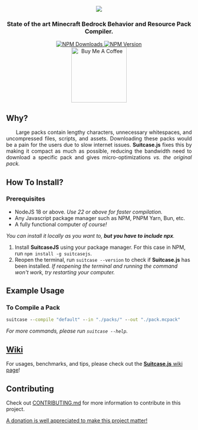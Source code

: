 <p align="center">
    <img src="https://raw.githubusercontent.com/TBroz15/SuitcaseJS/main/SuitcaseJS_Logo.png" />
    <h3 align="center">State of the art Minecraft Bedrock Behavior and Resource Pack Compiler.</h3>
</p>

<div align="center">
    <a href="https://www.npmjs.com/package/suitcasejs">
        <img alt="NPM Downloads" src="https://img.shields.io/npm/d18m/suitcasejs?color=dodgerblue&logoColor=white"/>
        <img alt="NPM Version" src="https://img.shields.io/npm/v/suitcasejs?">
    </a>
</div>
<div align="center">
    <a href="https://www.buymeacoffee.com/tbroz15" target="_blank"><img src="https://img.shields.io/badge/-buy_me_a_coffee!-gray?logo=buy-me-a-coffee" alt="Buy Me A Coffee" width=150></a>
</div>

## Why?

<p align="justify">&nbsp;&nbsp;&nbsp;&nbsp;&nbsp;&nbsp;Large packs contain lengthy characters, unnecessary whitespaces, and uncompressed files, scripts, and assets. Downloading these packs would be a pain for the users due to slow internet issues. <b>Suitcase.js</b> fixes this by making it compact as much as possible, reducing the bandwidth need to download a specific pack and gives micro-optimizations <i>vs. the original pack.</i></p>

## How To Install?

### Prerequisites

- NodeJS 18 or above. _Use 22 or above for faster compilation._
- Any Javascript package manager such as NPM, PNPM Yarn, Bun, etc.
- A fully functional computer _of course!_

_You can install it locally as you want to, **but you have to include npx**._

1. Install **SuitcaseJS** using your package manager. For this case in NPM, run `npm install -g suitcasejs`.
2. Reopen the terminal, run `suitcase --version` to check if **Suitcase.js** has been installed. _If reopening the terminal and running the command won't work, try restarting your computer._

## Example Usage

### To Compile a Pack

```cmd
suitcase --compile "default" --in "./packs/" --out "./pack.mcpack"
```

_For more commands, please run `suitcase --help`._

## [Wiki](https://github.com/TBroz15/SuitcaseJS/wiki)

For usages, benchmarks, and tips, please check out the [**Suitcase.js** wiki page](https://github.com/TBroz15/SuitcaseJS/wiki)!

## Contributing

Check out [CONTRIBUTING.md](https://github.com/TBroz15/SuitcaseJS/blob/main/CONTRIBUTING.md) for more information to contribute in this project.

[A donation is well appreciated to make this project matter!](https://www.buymeacoffee.com/tbroz15)

